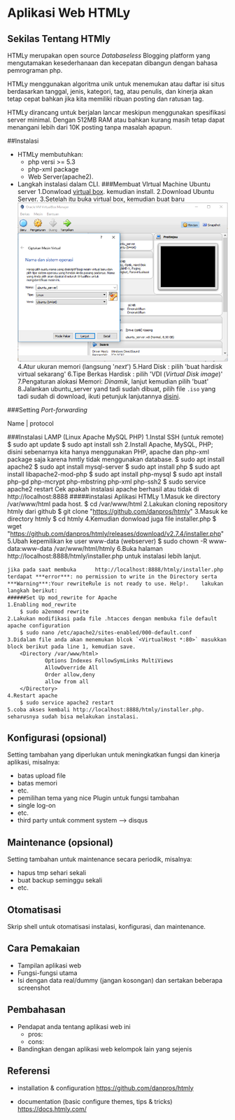 # Aplikasi Web HTMLy


## Sekilas Tentang HTMly

HTMLy merupakan open source *Databaseless* Blogging platform yang mengutamakan kesederhanaan dan kecepatan dibangun dengan bahasa pemrograman php.

HTMLy menggunakan algoritma unik untuk menemukan atau daftar isi situs berdasarkan tanggal, jenis, kategori, tag, atau penulis, dan kinerja akan tetap cepat bahkan jika kita memiliki ribuan posting dan ratusan tag.

HTMLy dirancang untuk berjalan lancar meskipun menggunakan spesifikasi server minimal. Dengan 512MB RAM atau bahkan kurang masih tetap dapat menangani lebih dari 10K posting tanpa masalah apapun.

##Instalasi

- HTMLy membutuhkan:
	- php versi >= 5.3
	- php-xml package
	- Web Server(apache2).
- Langkah instalasi dalam CLI.
###Membuat VIrtual Machine Ubuntu server 
	1.Donwload [virtual box](https://www.virtualbox.org/wiki/Downloads). kemudian install.
	2.Download Ubuntu Server.
	3.Setelah itu buka virtual box, kemudian buat baru
![new_os](image/new_os.PNG)
	4.Atur ukuran memori (langsung '*next*')
	5.Hard Disk : pilih 'buat hardisk virtual sekarang'
	6.Tipe Berkas Hardisk : pilih 'VDI (*Virtual Disk image*)'
	7.Pengaturan alokasi Memori: *Dinamik*, lanjut kemudian pilih 'buat'
	8.Jalankan  ubuntu_server yand tadi sudah dibuat, pilih file `.iso` yang tadi sudah di download, ikuti petunjuk lanjutannya [disini](http://www.tecmint.com/installation-of-ubuntu-16-04-server-edition/).

###Setting *Port-forwarding*

Name | protocol


###Instalasi LAMP (Linux Apache MySQL PHP)
	1.Instal SSH (untuk remote)
		$ sudo apt update
		$ sudo apt install ssh
    2.Install Apache, MySQL, PHP; disini sebenarnya kita hanya menggunakan PHP, apache dan php-xml package saja karena hmtly tidak menggunakan database.
    	$ sudo apt install apache2
		$ sudo apt install mysql-server
		$ sudo apt install php
		$ sudo apt install libapache2-mod-php
		$ sudo apt install php-mysql
		$ sudo apt install php-gd php-mcrypt php-mbstring php-xml php-ssh2
		$ sudo service apache2 restart
Cek apakah instalasi apache berhasil atau tidak di http://localhost:8888
#####instalasi Aplikasi HTMLy
	1.Masuk ke directory /var/www/html pada host.
		$ cd /var/www/html
    2.Lakukan cloning repository htmly dari github
    	$ git clone "https://github.com/danpros/htmly" 
    3.Masuk ke directory htmly
    	$ cd htmly
    4.Kemudian donwload juga file installer.php
    	$ wget "https://github.com/danpros/htmly/releases/download/v2.7.4/installer.php"
    5.Ubah kepemilikan ke user www-data (webserver)
    	$ sudo chown -R www-data:www-data /var/www/html/htmly
    6.Buka halaman http://localhost:8888/htmly/installer.php untuk instalasi lebih lanjut.

	jika pada saat membuka 		http://localhost:8888/htmly/installer.php terdapat ***error***: no permission to write in the Directory serta ***Warning***:Your rewriteRule is not ready to use. Help!. 	lakukan langkah berikut:
	######Set Up mod_rewrite for Apache
	1.Enabling mod_rewrite 
		$ sudo a2enmod rewrite
    2.Lakukan modifikasi pada file .htacces dengan membuka file default apache configuration
    	$ sudo nano /etc/apache2/sites-enabled/000-default.conf
    3.Didalam file anda akan menemukan blcok `<VirtualHost *:80>` masukkan block berikut pada line 1, kemudian save.
    	<Directory /var/www/html>
                Options Indexes FollowSymLinks MultiViews
                AllowOverride All
                Order allow,deny
                allow from all
		</Directory>
    4.Restart apache
    	$ sudo service apache2 restart
    5.coba akses kembali http://localhost:8888/htmly/installer.php. seharusnya sudah bisa melakukan instalasi.
## Konfigurasi (opsional)

Setting tambahan yang diperlukan untuk meningkatkan fungsi dan kinerja aplikasi, misalnya:
- batas upload file
- batas memori
- etc.
- pemilihan tema yang nice
Plugin untuk fungsi tambahan
- single log-on
- etc.
- third party untuk comment system --> disqus

##  Maintenance (opsional)

Setting tambahan untuk maintenance secara periodik, misalnya:
- hapus tmp sehari sekali
- buat backup seminggu sekali
- etc.


## Otomatisasi

Skrip shell untuk otomatisasi instalasi, konfigurasi, dan maintenance.




## Cara Pemakaian

- Tampilan aplikasi web
- Fungsi-fungsi utama
- Isi dengan data real/dummy (jangan kosongan) dan sertakan beberapa screenshot


## Pembahasan

- Pendapat anda tentang aplikasi web ini
	- pros:
	- cons:
- Bandingkan dengan aplikasi web kelompok lain yang sejenis


## Referensi

- installation & configuration 
https://github.com/danpros/htmly

- documentation (basic configure themes, tips & tricks)
https://docs.htmly.com/



